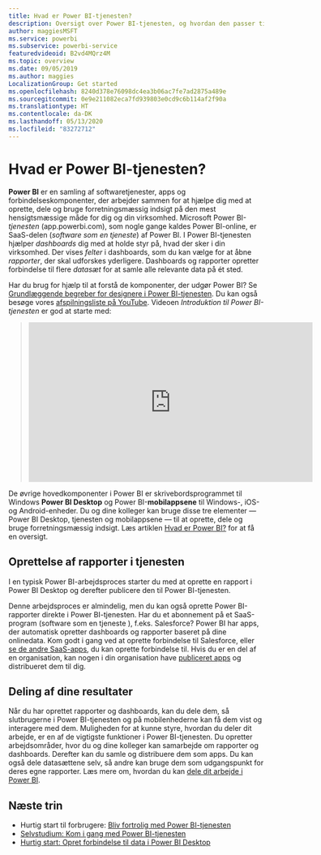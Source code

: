 ```yaml
---
title: Hvad er Power BI-tjenesten?
description: Oversigt over Power BI-tjenesten, og hvordan den passer til de øvrige dele af Power BI.
author: maggiesMSFT
ms.service: powerbi
ms.subservice: powerbi-service
featuredvideoid: B2vd4MQrz4M
ms.topic: overview
ms.date: 09/05/2019
ms.author: maggies
LocalizationGroup: Get started
ms.openlocfilehash: 8240d378e76098dc4ea3b06ac7fe7ad2875a489e
ms.sourcegitcommit: 0e9e211082eca7fd939803e0cd9c6b114af2f90a
ms.translationtype: HT
ms.contentlocale: da-DK
ms.lasthandoff: 05/13/2020
ms.locfileid: "83272712"
---
```

# <a name="what-is-the-power-bi-service"></a>Hvad er Power BI-tjenesten?
**Power BI** er en samling af softwaretjenester, apps og forbindelseskomponenter, der arbejder sammen for at hjælpe dig med at oprette, dele og bruge forretningsmæssig indsigt på den mest hensigtsmæssige måde for dig og din virksomhed. Microsoft Power BI-*tjenesten* (app.powerbi.com), som nogle gange kaldes Power BI-online, er SaaS-delen (*software som en tjeneste*) af Power BI. I Power BI-tjenesten hjælper *dashboards* dig med at holde styr på, hvad der sker i din virksomhed. Der vises *felter* i dashboards, som du kan vælge for at åbne *rapporter*, der skal udforskes yderligere. Dashboards og rapporter opretter forbindelse til flere *datasæt* for at samle alle relevante data på ét sted. 

Har du brug for hjælp til at forstå de komponenter, der udgør Power BI? Se [Grundlæggende begreber for designere i Power BI-tjenesten](service-basic-concepts.md). Du kan også besøge vores [afspilningsliste på YouTube](https://www.youtube.com/playlist?list=PL1N57mwBHtN0JFoKSR0n-tBkUJHeMP2cP). Videoen *Introduktion til Power BI-tjenesten* er god at starte med:

> 
> <iframe width="560" height="315" src="https://www.youtube.com/embed/B2vd4MQrz4M" frameborder="0" allowfullscreen></iframe>
> 

De øvrige hovedkomponenter i Power BI er skrivebordsprogrammet til Windows **Power BI Desktop** og Power BI-**mobilappsene** til Windows-, iOS-og Android-enheder. Du og dine kolleger kan bruge disse tre elementer &mdash; Power BI Desktop, tjenesten og mobilappsene &mdash; til at oprette, dele og bruge forretningsmæssig indsigt. Læs artiklen [Hvad er Power BI?](fundamentals/power-bi-overview.md) for at få en oversigt.

## <a name="creating-reports-in-the-service"></a>Oprettelse af rapporter i tjenesten
I en typisk Power BI-arbejdsproces starter du med at oprette en rapport i Power BI Desktop og derefter publicere den til Power BI-tjenesten.  

Denne arbejdsproces er almindelig, men du kan også oprette Power BI-rapporter direkte i Power BI-tjenesten. Har du et abonnement på et SaaS-program (software som en tjeneste ), f.eks. Salesforce? Power BI har apps, der automatisk opretter dashboards og rapporter baseret på dine onlinedata. Kom godt i gang ved at oprette forbindelse til Salesforce, eller [se de andre SaaS-apps](connect-data/service-get-data.md), du kan oprette forbindelse til. Hvis du er en del af en organisation, kan nogen i din organisation have [publiceret apps](collaborate-share/service-create-distribute-apps.md) og distribueret dem til dig.

## <a name="sharing-your-findings"></a>Deling af dine resultater 

Når du har oprettet rapporter og dashboards, kan du dele dem, så slutbrugerne i Power BI-tjenesten og på mobilenhederne kan få dem vist og interagere med dem. Muligheden for at kunne styre, hvordan du deler dit arbejde, er en af de vigtigste funktioner i Power BI-tjenesten. Du opretter arbejdsområder, hvor du og dine kolleger kan samarbejde om rapporter og dashboards. Derefter kan du samle og distribuere dem som apps. Du kan også dele datasættene selv, så andre kan bruge dem som udgangspunkt for deres egne rapporter. Læs mere om, hvordan du kan [dele dit arbejde i Power BI](collaborate-share/service-how-to-collaborate-distribute-dashboards-reports.md).

## <a name="next-steps"></a>Næste trin
- Hurtig start til forbrugere: [Bliv fortrolig med Power BI-tjenesten](consumer/end-user-experience.md)   
- [Selvstudium: Kom i gang med Power BI-tjenesten](service-get-started.md)
- [Hurtig start: Opret forbindelse til data i Power BI Desktop](connect-data/desktop-quickstart-connect-to-data.md)
